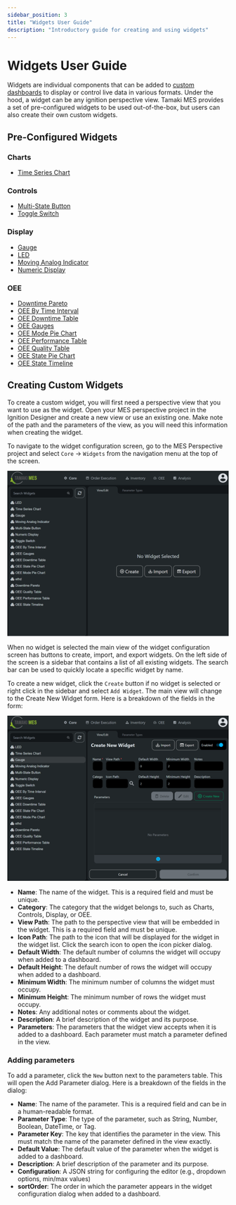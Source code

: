 ```yaml
---
sidebar_position: 3
title: "Widgets User Guide"
description: "Introductory guide for creating and using widgets"
---
```


# Widgets User Guide

Widgets are individual components that can be added to [custom dashboards](dashboard.md) to display or control live 
data in various formats. Under the hood, a widget can be any ignition perspective view. Tamaki MES provides a set of 
pre-configured widgets to be used out-of-the-box, but users can also create their own custom widgets.

## Pre-Configured Widgets

### Charts
- [Time Series Chart](./preconfigured-widgets/time-series-chart.md)

### Controls
- [Multi-State Button](./preconfigured-widgets/multi-state-button.md)
- [Toggle Switch](./preconfigured-widgets/toggle-switch.md)

### Display 
- [Gauge](./preconfigured-widgets/gauge.md)
- [LED](./preconfigured-widgets/led.md)
- [Moving Analog Indicator](./preconfigured-widgets/moving-analog-indicator.md)
- [Numeric Display](./preconfigured-widgets/numeric-display.md)

### OEE
- [Downtime Pareto](./preconfigured-widgets/downtime-pareto.md)
- [OEE By Time Interval](./preconfigured-widgets/oee-by-time-interval.md)
- [OEE Downtime Table](./preconfigured-widgets/oee-downtime-table.md)
- [OEE Gauges](./preconfigured-widgets/oee-gauges.md)
- [OEE Mode Pie Chart](./preconfigured-widgets/oee-mode-pie-chart.md)
- [OEE Performance Table](./preconfigured-widgets/oee-performance-table.md)
- [OEE Quality Table](./preconfigured-widgets/oee-quality-table.md)
- [OEE State Pie Chart](./preconfigured-widgets/oee-state-pie-chart.md)
- [OEE State Timeline](./preconfigured-widgets/oee-state-timeline.md)


## Creating Custom Widgets

To create a custom widget, you will first need a perspective view that you want to use as the widget. Open your 
MES perspective project in the Ignition Designer and create a new view or use an existing one. Make note of the 
path and the parameters of the view, as you will need this information when creating the widget.

To navigate to the widget configuration screen, go to the MES Perspective project and select `Core` → `Widgets` from
the navigation menu at the top of the screen. 

![widget_screen.png](/static/img/docs/user-guides/dashboard-guide/widget_screen.png)

When no widget is selected the main view of the widget configuration screen has buttons to create, import, and export 
widgets. On the left side of the screen is a sidebar that contains a list of all existing widgets. The search bar
can be used to quickly locate a specific widget by name. 

To create a new widget, click the `Create` button if no widget is selected or right click in the sidebar and select 
`Add Widget`. The main view will change to the Create New Widget form. Here is a breakdown of the fields in the form:

![widget_create.png](/static/img/docs/user-guides/dashboard-guide/widget_create.png)

- **Name**: The name of the widget. This is a required field and must be unique.
- **Category**: The category that the widget belongs to, such as Charts, Controls, Display, or OEE.
- **View Path**: The path to the perspective view that will be embedded in the widget. This is a required field and 
must be unique.
- **Icon Path**: The path to the icon that will be displayed for the widget in the widget list. Click the search icon to 
open the icon picker dialog.
- **Default Width**: The default number of columns the widget will occupy when added to a dashboard.
- **Default Height**: The default number of rows the widget will occupy when added to a dashboard.
- **Minimum Width**: The minimum number of columns the widget must occupy.
- **Minimum Height**: The minimum number of rows the widget must occupy.
- **Notes**: Any additional notes or comments about the widget.
- **Description**: A brief description of the widget and its purpose.
- **Parameters**: The parameters that the widget view accepts when it is added to a dashboard. Each parameter must match
a parameter defined in the view. 

### Adding parameters
To add a parameter, click the `New` button next to the parameters table. This will open the Add Parameter dialog. Here
is a breakdown of the fields in the dialog:
- **Name**: The name of the parameter. This is a required field and can be in a human-readable format.
- **Parameter Type**: The type of the parameter, such as String, Number, Boolean, DateTime, or Tag.
- **Parameter Key**: The key that identifies the parameter in the view. This must match the name of the parameter 
defined in the view exactly.
- **Default Value**: The default value of the parameter when the widget is added to a dashboard.
- **Description**: A brief description of the parameter and its purpose.
- **Configuration**: A JSON string for configuring the editor (e.g., dropdown options, min/max values)
- **sortOrder**: The order in which the parameter appears in the widget configuration dialog when added to a dashboard.
